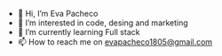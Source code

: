 - 👋 Hi, I’m Eva Pacheco
- 👀 I’m interested in code, desing and marketing
- 🌱 I’m currently learning Full stack
- 📫 How to reach me on evapacheco1805@gmail.com

<!---
evaPcar/evaPcar is a ✨ special ✨ repository because its `README.md` (this file) appears on your GitHub profile.
You can click the Preview link to take a look at your changes.
--->
